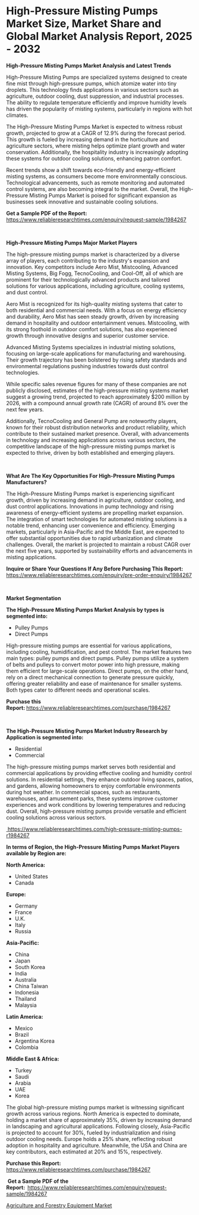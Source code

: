 <p><h1>High-Pressure Misting Pumps Market Size, Market Share and Global Market Analysis Report, 2025 - 2032</h1></p><p><strong>High-Pressure Misting Pumps Market Analysis and Latest Trends</strong></p>
<p><p>High-Pressure Misting Pumps are specialized systems designed to create fine mist through high-pressure pumps, which atomize water into tiny droplets. This technology finds applications in various sectors such as agriculture, outdoor cooling, dust suppression, and industrial processes. The ability to regulate temperature efficiently and improve humidity levels has driven the popularity of misting systems, particularly in regions with hot climates.</p><p>The High-Pressure Misting Pumps Market is expected to witness robust growth, projected to grow at a CAGR of 12.9% during the forecast period. This growth is fueled by increasing demand in the horticulture and agriculture sectors, where misting helps optimize plant growth and water conservation. Additionally, the hospitality industry is increasingly adopting these systems for outdoor cooling solutions, enhancing patron comfort. </p><p>Recent trends show a shift towards eco-friendly and energy-efficient misting systems, as consumers become more environmentally conscious. Technological advancements, such as remote monitoring and automated control systems, are also becoming integral to the market. Overall, the High-Pressure Misting Pumps Market is poised for significant expansion as businesses seek innovative and sustainable cooling solutions.</p></p>
<p><strong>Get a Sample PDF of the Report:&nbsp;</strong> <a href="https://www.reliableresearchtimes.com/enquiry/request-sample/1984267?utm_campaign=2643&utm_medium=2&utm_source=Github&utm_content=ia&utm_term=02032025&utm_id=high-pressure-misting-pumps">https://www.reliableresearchtimes.com/enquiry/request-sample/1984267</a></p>
<p>&nbsp;</p>
<p><strong>High-Pressure Misting Pumps Major Market Players</strong></p>
<p><p>The high-pressure misting pumps market is characterized by a diverse array of players, each contributing to the industry's expansion and innovation. Key competitors include Aero Mist, Mistcooling, Advanced Misting Systems, Big Fogg, TecnoCooling, and Cool-Off, all of which are prominent for their technologically advanced products and tailored solutions for various applications, including agriculture, cooling systems, and dust control.</p><p>Aero Mist is recognized for its high-quality misting systems that cater to both residential and commercial needs. With a focus on energy efficiency and durability, Aero Mist has seen steady growth, driven by increasing demand in hospitality and outdoor entertainment venues. Mistcooling, with its strong foothold in outdoor comfort solutions, has also experienced growth through innovative designs and superior customer service.</p><p>Advanced Misting Systems specializes in industrial misting solutions, focusing on large-scale applications for manufacturing and warehousing. Their growth trajectory has been bolstered by rising safety standards and environmental regulations pushing industries towards dust control technologies.</p><p>While specific sales revenue figures for many of these companies are not publicly disclosed, estimates of the high-pressure misting systems market suggest a growing trend, projected to reach approximately $200 million by 2026, with a compound annual growth rate (CAGR) of around 8% over the next few years.</p><p>Additionally, TecnoCooling and General Pump are noteworthy players, known for their robust distribution networks and product reliability, which contribute to their sustained market presence. Overall, with advancements in technology and increasing applications across various sectors, the competitive landscape of the high-pressure misting pumps market is expected to thrive, driven by both established and emerging players.</p></p>
<p>&nbsp;</p>
<p><strong>What Are The Key Opportunities For High-Pressure Misting Pumps Manufacturers?</strong></p>
<p><p>The High-Pressure Misting Pumps market is experiencing significant growth, driven by increasing demand in agriculture, outdoor cooling, and dust control applications. Innovations in pump technology and rising awareness of energy-efficient systems are propelling market expansion. The integration of smart technologies for automated misting solutions is a notable trend, enhancing user convenience and efficiency. Emerging markets, particularly in Asia-Pacific and the Middle East, are expected to offer substantial opportunities due to rapid urbanization and climate challenges. Overall, the market is projected to maintain a robust CAGR over the next five years, supported by sustainability efforts and advancements in misting applications.</p></p>
<p><strong>Inquire or Share Your Questions If Any Before Purchasing This Report:</strong> <a href="https://www.reliableresearchtimes.com/enquiry/pre-order-enquiry/1984267?utm_campaign=2643&utm_medium=2&utm_source=Github&utm_content=ia&utm_term=02032025&utm_id=high-pressure-misting-pumps">https://www.reliableresearchtimes.com/enquiry/pre-order-enquiry/1984267</a></p>
<p>&nbsp;</p>
<p><strong>Market Segmentation</strong></p>
<p><strong>The High-Pressure Misting Pumps Market Analysis by types is segmented into:</strong></p>
<p><ul><li>Pulley Pumps</li><li>Direct Pumps</li></ul></p>
<p><p>High-pressure misting pumps are essential for various applications, including cooling, humidification, and pest control. The market features two main types: pulley pumps and direct pumps. Pulley pumps utilize a system of belts and pulleys to convert motor power into high pressure, making them efficient for large-scale operations. Direct pumps, on the other hand, rely on a direct mechanical connection to generate pressure quickly, offering greater reliability and ease of maintenance for smaller systems. Both types cater to different needs and operational scales.</p></p>
<p><strong>Purchase this Report:&nbsp;</strong><a href="https://www.reliableresearchtimes.com/purchase/1984267?utm_campaign=2643&utm_medium=2&utm_source=Github&utm_content=ia&utm_term=02032025&utm_id=high-pressure-misting-pumps">https://www.reliableresearchtimes.com/purchase/1984267</a></p>
<p>&nbsp;</p>
<p><strong>The High-Pressure Misting Pumps Market Industry Research by Application is segmented into:</strong></p>
<p><ul><li>Residential</li><li>Commercial</li></ul></p>
<p><p>The high-pressure misting pumps market serves both residential and commercial applications by providing effective cooling and humidity control solutions. In residential settings, they enhance outdoor living spaces, patios, and gardens, allowing homeowners to enjoy comfortable environments during hot weather. In commercial spaces, such as restaurants, warehouses, and amusement parks, these systems improve customer experiences and work conditions by lowering temperatures and reducing dust. Overall, high-pressure misting pumps provide versatile and efficient cooling solutions across various sectors.</p></p>
<p><a href="https://www.reliableresearchtimes.com/high-pressure-misting-pumps-r1984267?utm_campaign=2643&utm_medium=2&utm_source=Github&utm_content=ia&utm_term=02032025&utm_id=high-pressure-misting-pumps">&nbsp;https://www.reliableresearchtimes.com/high-pressure-misting-pumps-r1984267</a></p>
<p><strong>In terms of Region, the High-Pressure Misting Pumps Market Players available by Region are:</strong></p>
<p>
    <p> <strong> North America: </strong>
        <ul>
            <li>United States</li>
            <li>Canada</li>
        </ul>
        </p> 
    <p> <strong> Europe: </strong>
        <ul>
            <li>Germany</li>
            <li>France</li>
            <li>U.K.</li>
            <li>Italy</li>
            <li>Russia</li>
        </ul>
        </p> 
    <p> <strong> Asia-Pacific: </strong>
        <ul>
            <li>China</li>
            <li>Japan</li>
            <li>South Korea</li>
            <li>India</li>
            <li>Australia</li>
            <li>China Taiwan</li>
            <li>Indonesia</li>
            <li>Thailand</li>
            <li>Malaysia</li>
        </ul>
        </p> 
    <p> <strong> Latin America: </strong>
        <ul>
            <li>Mexico</li>
            <li>Brazil</li>
            <li>Argentina Korea</li>
            <li>Colombia</li>
        </ul>
        </p> 
    <p> <strong> Middle East & Africa: </strong>
        <ul>
            <li>Turkey</li>
            <li>Saudi</li>
            <li>Arabia</li>
            <li>UAE</li>
            <li>Korea</li>
        </ul>
    </p>
    </p>
<p><p>The global high-pressure misting pumps market is witnessing significant growth across various regions. North America is expected to dominate, holding a market share of approximately 35%, driven by increasing demand in landscaping and agricultural applications. Following closely, Asia-Pacific is projected to account for 30%, fueled by industrialization and rising outdoor cooling needs. Europe holds a 25% share, reflecting robust adoption in hospitality and agriculture. Meanwhile, the USA and China are key contributors, each estimated at 20% and 15%, respectively.</p></p>
<p><strong>Purchase this Report: </strong><a href="https://www.reliableresearchtimes.com/purchase/1984267?utm_campaign=2643&utm_medium=2&utm_source=Github&utm_content=ia&utm_term=02032025&utm_id=high-pressure-misting-pumps">https://www.reliableresearchtimes.com/purchase/1984267</a></p>
<p>&nbsp;<strong>Get a Sample PDF of the Report:&nbsp;&nbsp;</strong><a href="https://www.reliableresearchtimes.com/enquiry/request-sample/1984267?utm_campaign=2643&utm_medium=2&utm_source=Github&utm_content=ia&utm_term=02032025&utm_id=high-pressure-misting-pumps">https://www.reliableresearchtimes.com/enquiry/request-sample/1984267</a></p>
<p><strong></strong></p>
<p><p><a href="https://github.com/dolorespeddico90/Market-Research-Report-List-1/blob/main/agriculture-and-forestry-equipment-market.md?utm_campaign=2643&utm_medium=2&utm_source=Github&utm_content=ia&utm_term=02032025&utm_id=high-pressure-misting-pumps">Agriculture and Forestry Equipment Market</a></p></p>